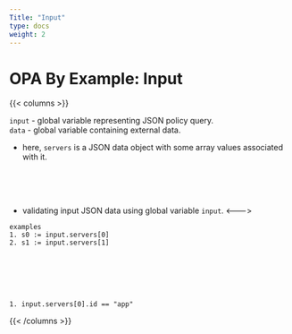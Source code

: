 ```yaml
---
Title: "Input"
type: docs
weight: 2
---
```


# OPA By Example: Input

{{< columns >}}


```input``` - global variable representing JSON policy query.<br>
```data``` - global variable containing external data.

- here, ```servers``` is a JSON data object with some array values associated with it.

<br><br><br>

- validating input JSON data using global variable ```input```.
<--->

```
examples
1. s0 := input.servers[0]
2. s1 := input.servers[1]	

```


<br><br><br><br>

```
1. input.servers[0].id == "app"
```

{{< /columns >}}